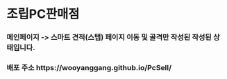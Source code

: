 <h1>조립PC판매점</h1>


<h3>메인페이지 -> 스마트 견적(스탭) 페이지 이동 및 골격만 작성된 작성된 상태입니다.</h3>

<h3>배포 주소 https://wooyanggang.github.io/PcSell/</h3>
